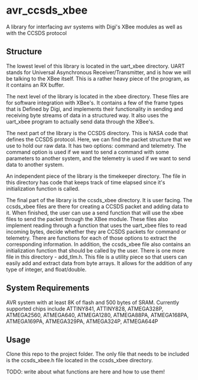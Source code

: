# avr_ccsds_xbee
A library for interfacing avr systems with Digi's XBee modules as well as with the CCSDS protocol

## Structure
The lowest level of this library is located in the uart_xbee directory. UART stands for Universal Asynchronous Receiver/Transmitter, and is how we will be talking to the XBee itself. This is a rather heavy piece of the program, as it contains an RX buffer.

The next level of the library is located in the xbee directory. These files are for software integration with XBee's. It contains a few of the frame types that is Defined by Digi, and implements their functionality in sending and receiving byte streams of data in a structured way. It also uses the uart_xbee program to actually send data through the XBee's.

The next part of the library is the CCSDS directory. This is NASA code that defines the CCSDS protocol. Here, we can find the packet structure that we use to hold our raw data. It has two options: command and telemetry. The command option is used if we want to send a command with some parameters to another system, and the telemetry is used if we want to send data to another system.

An independent piece of the library is the timekeeper directory. The file in this directory has code that keeps track of time elapsed since it's initialization function is called.

The final part of the library is the ccsds_xbee directory. It is user facing. The ccsds_xbee files are there for creating a CCSDS packet and adding data to it. When finished, the user can use a send function that will use the xbee files to send the packet through the XBee module. These files also implement reading through a function that uses the uart_xbee files to read incoming bytes, decide whether they are CCSDS packets for command or telemetry. There are functions for each of those options to extract the corresponding information. In addition, the ccsds_xbee file also contains an initialization function that should be called by the user.
There is one more file in this directory - add_tlm.h. This file is a utility piece so that users can easily add and extract data from byte arrays. It allows for the addition of any type of integer, and float/double.

## System Requirements
AVR system with at least 8K of flash and 500 bytes of SRAM. Currently supported chips include ATTINY841, ATTINY828, ATMEGA328P, ATMEGA2560, ATMEGA640, ATMEGA1280, ATMEGA88PA, ATMEGA168PA, ATMEGA169PA, ATMEGA329PA, ATMEGA324P, ATMEGA644P

## Usage
Clone this repo to the project folder. The only file that needs to be included is the ccsds_xbee.h file located in the ccsds_xbee directory.

TODO: write about what functions are here and how to use them!
